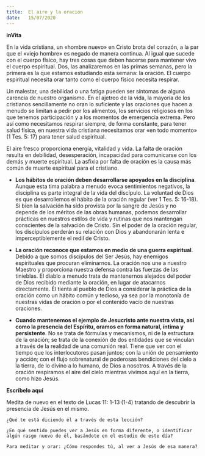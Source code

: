 ```yaml
---
title:  El aire y la oración
date:   15/07/2020
---
```


**inVita**

En la vida cristiana, un «hombre nuevo» en Cristo brota del corazón, a la par que el «viejo hombre» es negado de manera continua. Al igual que sucede con el cuerpo físico, hay tres cosas que deben hacerse para mantener vivo el cuerpo espiritual. Dos, las analizaremos en las primas semanas, pero la primera es la que estamos estudiando esta semana: la oración. El cuerpo espiritual necesita orar tanto como el cuerpo físico necesita respirar.

Un malestar, una debilidad o una fatiga pueden ser síntomas de alguna carencia de nuestro organismo. En el ajetreo de la vida, la mayoría de los cristianos sencillamente no oran lo suficiente y las oraciones que hacen a menudo se limitan a pedir por los alimentos, los servicios religiosos en los que tenemos participación y a los momentos de emergencia extrema. Pero así como necesitamos respirar siempre, de forma constante, para tener salud física, en nuestra vida cristiana necesitamos orar «en todo momento» (1 Tes. 5: 17) para tener salud espiritual.

El aire fresco proporciona energía, vitalidad y vida. La falta de oración resulta en debilidad, desesperación, incapacidad para comunicarse con los demás y muerte espiritual. La asfixia por falta de oración es la causa más común de muerte espiritual para el cristiano.

- **Los hábitos de oración deben desarrollarse apoyados en la disciplina**. Aunque esta tima palabra a menudo evoca sentimientos negativos, la disciplina es parte integral de la vida del discípulo. La voluntad de Dios es que desarrollemos el hábito de la oración regular (ver 1 Tes. 5: 16-18). Si bien la salvación ha sido provista por la sangre de Jesús y no depende de los méritos de las obras humanas, podemos desarrollar prácticas en nuestros estilos de vida y rutinas que nos mantengan conscientes de la salvación de Cristo. Sin el poder de la oración regular, los discípulos perderán su relación con Dios y abandonarán lenta e imperceptiblemente el redil de Cristo.

- **La oración reconoce que estamos en medio de una guerra espiritual**. Debido a que somos discípulos del Ser Jesús, hay enemigos espirituales que procuran eliminarnos. La oración nos une a nuestro Maestro y proporciona nuestra defensa contra las fuerzas de las tinieblas. El diablo a menudo trata de mantenernos alejados del poder de Dios recibido mediante la oración, en lugar de atacarnos directamente. Él tienta al pueblo de Dios a considerar la práctica de la oración como un hábito común y tedioso, ya sea por la monotonía de nuestras vidas de oración o por el contenido vacío de nuestras oraciones.

- **Cuando mantenemos el ejemplo de Jesucristo ante nuestra vista, así como la presencia del Espíritu, oramos en forma natural, íntima y persistente**. No se trata de fórmulas y mecanismos, ni de la estructura de la oración; se trata de la conexión de dos entidades que se vinculan a través de la realidad de una comunión real. Tiene que ver con el tiempo que los interlocutores pasan juntos; con la unión de pensamiento y acción; con el flujo sobrenatural de poderosas bendiciones del cielo a la tierra, de lo divino a lo humano, de Dios a nosotros. A través de la oración respiramos el aire del cielo mientras vivimos aquí en la tierra, como hizo Jesús.

**Escríbelo aquí**

Medita de nuevo en el texto de Lucas 11: 1-13 (1-4) tratando de descubrir la presencia de Jesús en el mismo.

`¿Qué te está diciendo él a través de esta lección?`

`¿En qué sentido puedes ver a Jesús en forma diferente, o identificar algún rasgo nuevo de él, basándote en el estudio de este día?`

`Para meditar y orar: ¿Cómo respondes tú, al ver a Jesús de esa manera?`
